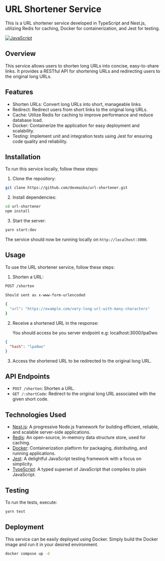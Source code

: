 # URL Shortener Service

This is a URL shortener service developed in TypeScript and Nest.js, utilizing Redis for caching, Docker for containerization, and Jest for testing.

[![JavaScript](https://skillicons.dev/icons?i=typescript,nodejs,redis,nestjs,git,docker,jest)](https://skillicons.dev)
## Overview

This service allows users to shorten long URLs into concise, easy-to-share links. It provides a RESTful API for shortening URLs and redirecting users to the original long URLs.

## Features

- Shorten URLs: Convert long URLs into short, manageable links.
- Redirect: Redirect users from short links to the original long URLs.
- Cache: Utilize Redis for caching to improve performance and reduce database load.
- Docker: Containerize the application for easy deployment and scalability.
- Testing: Implement unit and integration tests using Jest for ensuring code quality and reliability.

## Installation

To run this service locally, follow these steps:

1. Clone the repository:

```bash
git clone https://github.com/devmaiko/url-shortener.git
```

2. Install dependencies:

```bash
cd url-shortener
npm install
```

3. Start the server:

```bash
yarn start:dev
```

The service should now be running locally on `http://localhost:3000`.

## Usage

To use the URL shortener service, follow these steps:

1. Shorten a URL:

```bash
POST /shorten

Should sent as x-www-form-urlencoded
 
{
  "url": "https://example.com/very-long-url-with-many-characters"
}
```

2. Receive a shortened URL in the response:

    You should access be you server endpoint e.g: localhost:3000/lpa0wo

```json
{
  "hash": "lpa0wo"
}
```


3. Access the shortened URL to be redirected to the original long URL.

## API Endpoints

- `POST /shorten`: Shorten a URL.
- `GET /:shortCode`: Redirect to the original long URL associated with the given short code.

## Technologies Used

- [Nest.js](https://nestjs.com/): A progressive Node.js framework for building efficient, reliable, and scalable server-side applications.
- [Redis](https://redis.io/): An open-source, in-memory data structure store, used for caching.
- [Docker](https://www.docker.com/): Containerization platform for packaging, distributing, and running applications.
- [Jest](https://jestjs.io/): A delightful JavaScript testing framework with a focus on simplicity.
- [TypeScript](https://www.typescriptlang.org/): A typed superset of JavaScript that compiles to plain JavaScript.

## Testing

To run the tests, execute:

```bash
yarn test
```

## Deployment

This service can be easily deployed using Docker. Simply build the Docker image and run it in your desired environment.

```bash
docker compose up -d
```
